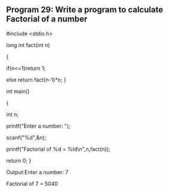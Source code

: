 ## Program 29: Write a program to calculate Factorial of a number
#include <stdio.h>

long int fact(int n)

{

if(n<=1)return 1;

else return fact(n-1)*n;
}

int main()

{

int n;

printf("Enter a number: ");

scanf("%d",&n);

printf("Factorial of %d = %ld\n",n,fact(n));

return 0;
}

Output:Enter a number: 7

Factorial of 7 = 5040

